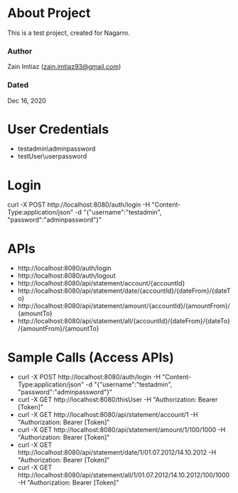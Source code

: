 # About Project
This is a test project, created for Nagarro.
### Author
Zain Imtiaz (zain.imtiaz93@gmail.com)
### Dated
Dec 16, 2020

# User Credentials
- testadmin\adminpassword
- testUser\userpassword

# Login
curl -X POST http://localhost:8080/auth/login -H "Content-Type:application/json" -d "{\"username\":\"testadmin\", \"password\":\"adminpassword\"}"

# APIs
- http://localhost:8080/auth/login
- http://localhost:8080/auth/logout
- http://localhost:8080/api/statement/account/{accountId}
- http://localhost:8080/api/statement/date/{accountId}/{dateFrom}/{dateTo}
- http://localhost:8080/api/statement/amount/{accountId}/{amountFrom}/{amountTo}
- http://localhost:8080/api/statement/all/{accountId}/{dateFrom}/{dateTo}/{amountFrom}/{amountTo}

# Sample Calls (Access APIs)
- curl -X POST http://localhost:8080/auth/login -H "Content-Type:application/json" -d "{\"username\":\"testadmin\", \"password\":\"adminpassword\"}"
- curl -X GET http://localhost:8080/thisUser -H "Authorization: Bearer [Token]"
- curl -X GET http://localhost:8080/api/statement/account/1 -H "Authorization: Bearer [Token]"
- curl -X GET http://localhost:8080/api/statement/amount/1/100/1000 -H "Authorization: Bearer [Token]"
- curl -X GET http://localhost:8080/api/statement/date/1/01.07.2012/14.10.2012 -H "Authorization: Bearer [Token]"
- curl -X GET http://localhost:8080/api/statement/all/1/01.07.2012/14.10.2012/100/1000 -H "Authorization: Bearer [Token]"
